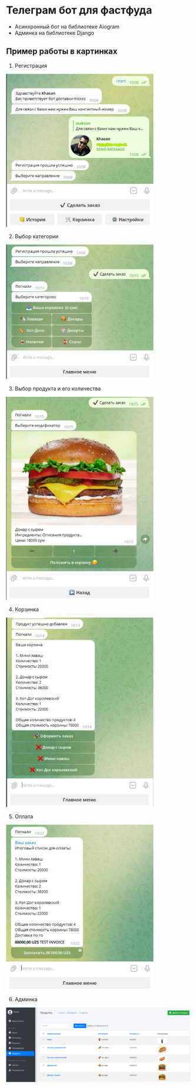 # Телеграм бот для фастфуда

* Асинхронный бот на библиотеке Aiogram
* Админка на библиотеке Django

## Пример работы в картинках

1) Регистрация

<img src="https://github.com/khasan0330/Aiogram_DjangoForAmin/blob/main/example/01.png" width="400">

2) Выбор категории

<img src="https://github.com/khasan0330/Aiogram_DjangoForAmin/blob/main/example/02.png" width="400">

3) Выбор продукта и его количества

<img src="https://github.com/khasan0330/Aiogram_DjangoForAmin/blob/main/example/03.png" width="400">

4) Корзинка

<img src="https://github.com/khasan0330/Aiogram_DjangoForAmin/blob/main/example/04.png" width="400">

5) Оплата

<img src="https://github.com/khasan0330/Aiogram_DjangoForAmin/blob/main/example/05.png" width="400">

6) Админка

<img src="https://github.com/khasan0330/Aiogram_DjangoForAmin/blob/main/example/06.png" width="500">